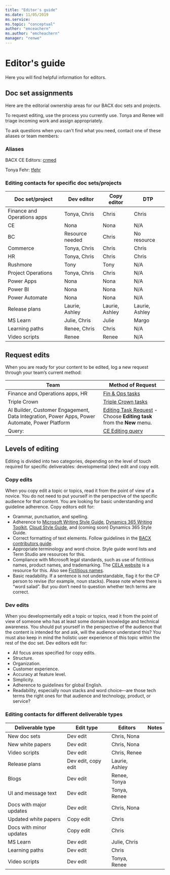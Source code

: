 ```yaml
---
title: "Editor's guide"
ms.date: 11/05/2019
ms.service: 
ms.topic: "conceptual"
author: "emceachern"
ms.author: "emcheachern"
manager: "renwe"
---
```


# Editor's guide

Here you will find helpful information for editors.

## Doc set assignments

Here are the editorial ownership areas for our BACX doc sets and projects. 

To request editing, use the process you currently use. Tonya and Renee will triage incoming work and assign appropriately. 

To ask questions when you can’t find what you need, contact one of these aliases or team members: 

### Aliases 

BACX CE Editors: [crmed](mailto:crmed@microsoft.com?subject=Style) 

Tonya Fehr: [tfehr](mailto:tonya.fehr@microsoft.com) 

### Editing contacts for specific doc sets/projects

| Doc set/project    | Dev editor   | Copy editor  | DTP    | 
|-------------------------------------------------------|----------------|----------------------|----------------|
| Finance and Operations apps | Tonya, Chris | Chris | Chris | 
| CE | Nona | Nona| N/A |  
| BC | Resource needed | Chris| No resource |  
| Commerce | Tonya, Chris | Chris| Chris |  
| HR | Tonya, Chris | Chris| Chris |  
| Rushmore | Tony | Tony| N/A |  
| Project Operations | Tonya, Chris | Chris| N/A |  
| Power Apps | Nona | Nona| N/A |  
| Power BI | Nona | Nona| N/A |  
| Power Automate | Nona | Nona| N/A |  
| Release plans | Laurie, Ashley | Laurie, Ashley| Laurie, Ashley |  
| MS Learn | Julie, Chris | Julie| Margo |  |
| Learning paths | Renee, Chris | Chris| N/A |  
| Video scripts | Renee | Renee| N/A |  

## Request edits
When you are ready for your content to be edited, log a new request through your team’s current method:

| Team                             | Method of Request                     |
| --------------------- | ----------------------- |
| Finance and Operations apps, HR   | [Fin & Ops tasks](https://msdyneng.visualstudio.com/FinOps)  |
| Triple Crown                              | [Triple Crown tasks](https://dev.azure.com/mseng)   |
| AI Builder, Customer Engagement, Data Integration, Power Apps, Power Automate, Power Platform | [Editing Task Request](https://dev.azure.com/bacx/content-requests/_queries/query/9e26f80c-3c34-4fe5-8154-2e87a172e3ff) -Choose **Editing task** from the **New** menu.     |
|Query:                                                       | [CE Editing query](https://dev.azure.com/bacx/content-requests/_queries/query/9e26f80c-3c34-4fe5-8154-2e87a172e3ff)




## Levels of editing
Editing is divided into two categories, depending on the level of touch required for specific deliverables: developmental (dev) edit and copy edit.

### Copy edits
When you copy edit a topic or topics, read it from the point of view of a novice. You do not need to put yourself in the perspective of the specific audience for that content. You are looking for basic understanding and guideline adherence.
Copy editors edit for:

* Grammar, punctuation, and spelling.
* Adherence to [Microsoft Writing Style Guide](https://worldready.cloudapp.net/Styleguide/Read?id=2700), [Dynamics 365 Writing Toolkit](https://microsoft.sharepoint.com/teams/DynDoc/AXContentResources/SitePages/Create%20new%20content.aspx), [Cloud Style Guide](https://worldready.cloudapp.net/StyleGuide/Read?id=2696), and (coming soon) Dynamics 365 Style Guide.
* Correct formatting of text elements. Follow guidelines in the [BACX contributors guide](https://review.docs.microsoft.com/en-us/bacx/contributors-guide?branch=master). 
* Appropriate terminology and word choice. Style guide word lists and Term Studio are resources for this.
* Compliance with Microsoft legal standards, such as use of fictitious names, product names, and trademarking. The [CELA website](https://microsoft.sharepoint.com/sites/lcaweb/home) is a resource for this. Also see [Fictitious names](fictitious-names.md). 
* Basic readability. If a sentence is not understandable, flag it for the CP person to revise (for example, noun stacks). Please note where there is “word salad”. But you don’t need to question whether tech terms are correct. 

### Dev edits
When you developmentally edit a topic or topics, read it from the point of view of someone who has at least some domain knowledge and technical awareness. You should put yourself in the perspective of the audience that the content is intended for and ask, will the audience understand this? You must also keep in mind the holistic user experience of this topic within the rest of the doc set. 
Dev editors edit for:

* All focus areas specified for copy edits.
* Structure.
* Organization.
* Customer experience.
* Accuracy at feature level. 
* Simplicity.
* Adherence to guidelines for global English.
* Readability, especially noun stacks and word choice–-are those tech terms the right ones for that audience and technology, product, or service? 

### Editing contacts for different deliverable types

| Deliverable type                                                 | Edit type  | Editors | Notes  |
| ---------------------------------------------------------------------- | ---------------- | ---------------------- | ---------------- |
| New doc sets | Dev edit | Chris, Nona |  |
| New white papers| Dev edit| Chris, Nona |   |
| Video scripts| Dev edit | Chris, Renee  |    |
| Release plans| Dev edit, copy edit | Laurie, Ashley |
| Blogs| Dev edit| Renee, Tonya |     |
| UI and message text | Dev edit | Tonya, Renee  |     |
| Docs with major updates | Dev edit | Chris, Nona  |    |
| Updated white papers| Copy edit| Chris |   |
| Docs with minor updates| Copy edit | Chris |     |
| MS Learn | Dev edit | Julie, Chris |     |
| Learning paths | Dev edit | Chris  |      |
| Video scripts | Dev edit| Tonya, Renee  |        |
